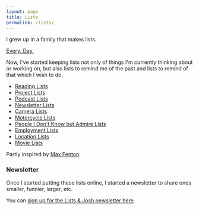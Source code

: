```yaml
---
layout: page
title: Lists
permalink: /lists/
---
```

I grew up in a family that makes lists.

[Every. Day.](/images/page/list.jpg)

Now, I've started keeping lists not only of things I'm currently thinking about or working on, but also lists to remind me of the past and lists to remind of that which I wish to do.

- [Reading Lists](/reading-lists)
- [Project Lists](/project-lists)
- [Podcast Lists](/podcast-lists)
- [Newsletter Lists](/newsletter-lists)
- [Camera Lists](/camera-lists)
- [Motorcycle Lists](/motorcycle-lists)
- [People I Don't Know but Admire Lists](/people-i-admire-lists)
- [Employment Lists](/employment-lists)
- [Location Lists](/location-lists)
- [Movie Lists](/movie-lists)

Partly inspired by [Max Fenton](http://maxfenton.com/biblio/).

### Newsletter
Once I started putting these lists online, I started a newsletter to share ones smaller, funnier, larger, etc.

You can [sign up for the Lists & Josh newsletter here](http://tinyletter.com/lists).
